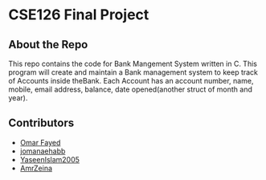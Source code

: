 # CSE126 Final Project

## About the Repo
This repo contains the code for Bank Mangement System written in C.
This program will create and maintain a Bank management system to keep track of Accounts inside theBank.
Each Account has an account number, name, mobile, email address, balance, date opened(another struct of month and year).

## Contributors
- [Omar Fayed](https://www.github.com/Soupaul)
- [jomanaehabb](https://github.com/jomanaehabb)
- [YaseenIslam2005](https://github.com/YaseenIslam2005)
- [AmrZeina](https://github.com/AmrZeina)
